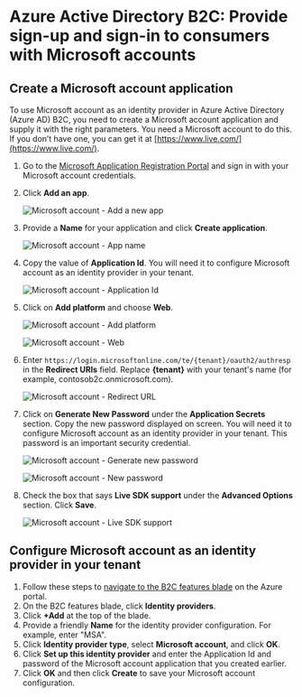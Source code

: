 <properties
    pageTitle="Azure Active Directory B2C: Microsoft account configuration | Microsoft Azure"
    description="Provide sign-up and sign-in to consumers with Microsoft accounts in your applications that are secured by Azure Active Directory B2C."
    services="active-directory-b2c"
    documentationCenter=""
    authors="swkrish"
    manager="mbaldwin"
    editor="bryanla"/>

<tags
    ms.service="active-directory-b2c"
    ms.workload="identity"
    ms.tgt_pltfrm="na"
    ms.devlang="na"
    ms.topic="article"
    ms.date="07/24/2016"
    ms.author="swkrish"/>

# <a name="azure-active-directory-b2c-provide-sign-up-and-sign-in-to-consumers-with-microsoft-accounts"></a>Azure Active Directory B2C: Provide sign-up and sign-in to consumers with Microsoft accounts

## <a name="create-a-microsoft-account-application"></a>Create a Microsoft account application

To use Microsoft account as an identity provider in Azure Active Directory (Azure AD) B2C, you need to create a Microsoft account application and supply it with the right parameters. You need a Microsoft account to do this. If you don’t have one, you can get it at [https://www.live.com/](https://www.live.com/).

1. Go to the [Microsoft Application Registration Portal](https://apps.dev.microsoft.com/?referrer=https://azure.microsoft.com/documentation/articles&deeplink=/appList) and sign in with your Microsoft account credentials.
2. Click **Add an app**.

    ![Microsoft account - Add a new app](./media/active-directory-b2c-setup-msa-app/msa-add-new-app.png)

3. Provide a **Name** for your application and click **Create application**.

    ![Microsoft account - App name](./media/active-directory-b2c-setup-msa-app/msa-app-name.png)

4. Copy the value of **Application Id**. You will need it to configure Microsoft account as an identity provider in your tenant.

    ![Microsoft account - Application Id](./media/active-directory-b2c-setup-msa-app/msa-app-id.png)

5. Click on **Add platform** and choose **Web**.

    ![Microsoft account - Add platform](./media/active-directory-b2c-setup-msa-app/msa-add-platform.png)

    ![Microsoft account - Web](./media/active-directory-b2c-setup-msa-app/msa-web.png)

6. Enter `https://login.microsoftonline.com/te/{tenant}/oauth2/authresp` in the **Redirect URIs** field. Replace **{tenant}** with your tenant's name (for example, contosob2c.onmicrosoft.com).

    ![Microsoft account - Redirect URL](./media/active-directory-b2c-setup-msa-app/msa-redirect-url.png)

7. Click on **Generate New Password** under the **Application Secrets** section. Copy the new password displayed on screen. You will need it to configure Microsoft account as an identity provider in your tenant. This password is an important security credential.

    ![Microsoft account - Generate new password](./media/active-directory-b2c-setup-msa-app/msa-generate-new-password.png)

    ![Microsoft account - New password](./media/active-directory-b2c-setup-msa-app/msa-new-password.png)

8. Check the box that says **Live SDK support** under the **Advanced Options** section. Click **Save**.

    ![Microsoft account - Live SDK support](./media/active-directory-b2c-setup-msa-app/msa-live-sdk-support.png)

## <a name="configure-microsoft-account-as-an-identity-provider-in-your-tenant"></a>Configure Microsoft account as an identity provider in your tenant

1. Follow these steps to [navigate to the B2C features blade](active-directory-b2c-app-registration.md#navigate-to-the-b2c-features-blade) on the Azure portal.
2. On the B2C features blade, click **Identity providers**.
3. Click **+Add** at the top of the blade.
4. Provide a friendly **Name** for the identity provider configuration. For example, enter "MSA".
5. Click **Identity provider type**, select **Microsoft account**, and click **OK**.
6. Click **Set up this identity provider** and enter the Application Id and password of the Microsoft account application that you created earlier.
7. Click **OK** and then click **Create** to save your Microsoft account configuration.
